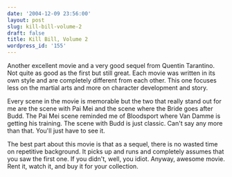 ```yaml
---
date: '2004-12-09 23:56:00'
layout: post
slug: kill-bill-volume-2
draft: false
title: Kill Bill, Volume 2
wordpress_id: '155'
---
```


Another excellent movie and a very good sequel from Quentin Tarantino. Not quite as good as the first but still great. Each movie was written in its own style and are completely different from each other. This one focuses less on the martial arts and more on character development and story.  

  

Every scene in the movie is memorable but the two that really stand out for me are the scene with Pai Mei and the scene where the Bride goes after Budd. The Pai Mei scene reminded me of Bloodsport where Van Damme is getting his training. The scene with Budd is just classic. Can't say any more than that. You'll just have to see it.  

  

The best part about this movie is that as a sequel, there is no wasted time on repetitive background. It picks up and runs and completely assumes that you saw the first one. If you didn't, well, you idiot. Anyway, awesome movie. Rent it, watch it, and buy it for your collection.

